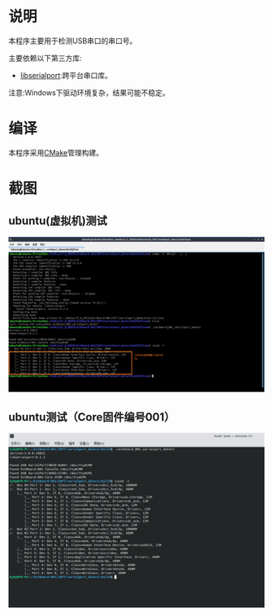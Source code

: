 # 说明

本程序主要用于检测USB串口的串口号。

主要依赖以下第三方库:

- [libserialport](https://sigrok.org/wiki/Libserialport):跨平台串口库。

注意:Windows下驱动环境复杂，结果可能不稳定。

# 编译

本程序采用[CMake](https://cmake.org)管理构建。

# 截图

## ubuntu(虚拟机)测试

![serialport_detect_ubuntu_vm](serialport_detect_ubuntu_vm.png)

## ubuntu测试（Core固件编号001）

![serialport_detect_001_ubuntu](serialport_detect_001_ubuntu.png)